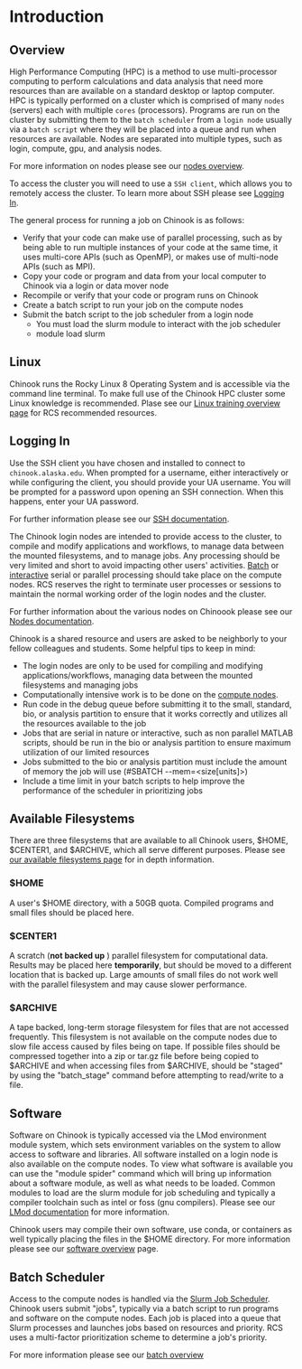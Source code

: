 # Introduction

## Overview

High Performance Computing (HPC) is a method to use multi-processor computing to perform calculations and data analysis that need more resources than are available on a standard desktop or laptop computer. HPC is typically performed on a cluster which is comprised of many `nodes` (servers) each with multiple `cores` (processors). Programs are run on the cluster by submitting them to the `batch scheduler` from a `login node` usually via a `batch script` where they will be placed into a queue and run when resources are available. Nodes are separated into multiple types, such as login, compute, gpu, and analysis nodes.

For more information on nodes please see our [nodes overview](nodes.md).

To access the cluster you will need to use a `SSH client`, which allows you to remotely access the cluster. To learn more about SSH please see [Logging In](introduction.md#logging-in).

The general process for running a job on Chinook is as follows:

* Verify that your code can make use of parallel processing, such as by being able to run multiple instances of your code at the same time, it uses multi-core APIs (such as OpenMP), or makes use of multi-node APIs (such as MPI).
* Copy your code or program and data from your local computer to Chinook via a login or data mover node
* Recompile or verify that your code or program runs on Chinook
* Create a batch script to run your job on the compute nodes
* Submit the batch script to the job scheduler from a login node
  * You must load the slurm module to interact with the job scheduler
  * module load slurm

## Linux

Chinook runs the Rocky Linux 8 Operating System and is accessible via the command line terminal. To make full use of the Chinook HPC cluster some Linux knowledge is recommended. Plase see our [Linux training overview page](linux-training-overview.md) for RCS recommended resources.

## Logging In

Use the SSH client you have chosen and installed to connect to `chinook.alaska.edu`. When prompted for a username, either interactively or while configuring the client, you should provide your UA username. You will be prompted for a password upon opening an SSH connection. When this happens, enter your UA password.

For further information please see our [SSH documentation](ssh.md).

The Chinook login nodes are intended to provide access to the cluster, to compile and modify applications and workflows, to manage data between the mounted filesystems, and to manage jobs. Any processing should be very limited and short to avoid impacting other users' activities. [Batch](../using-batch/using-the-batch-system.md) or [interactive](../using-batch/interactive-jobs.md) serial or parallel processing should take place on the compute nodes. RCS reserves the right to terminate user processes or sessions to maintain the normal working order of the login nodes and the cluster.

For further information about the various nodes on Chinoook please see our [Nodes documentation](nodes.md).

Chinook is a shared resource and users are asked to be neighborly to your fellow colleagues and students. Some helpful tips to keep in mind:

* The login nodes are only to be used for compiling and modifying applications/workflows, managing data between the mounted filesystems and managing jobs
* Computationally intensive work is to be done on the [compute nodes](../using-batch/using-the-batch-system.md).
* Run code in the debug queue before submitting it to the small, standard, bio, or analysis partition to ensure that it works correctly and utilizes all the resources available to the job
* Jobs that are serial in nature or interactive, such as non parallel MATLAB scripts, should be run in the bio or analysis partition to ensure maximum utilization of our limited resources
* Jobs submitted to the bio or analysis partition must include the amount of memory the job will use (#SBATCH --mem=\<size\[units]>)
* Include a time limit in your batch scripts to help improve the performance of the scheduler in prioritizing jobs

## Available Filesystems

There are three filesystems that are available to all Chinook users, $HOME, $CENTER1, and $ARCHIVE, which all serve different purposes. Please see [our available filesystems page](../available-filesystems/available-filesystems.md) for in depth information.

### $HOME

A user's $HOME directory, with a 50GB quota. Compiled programs and small files should be placed here.

### $CENTER1

A scratch (**not backed up** ) parallel filesystem for computational data. Results may be placed here **temporarily**, but should be moved to a different location that is backed up. Large amounts of small files do not work well with the parallel filesystem and may cause slower performance.

### $ARCHIVE

A tape backed, long-term storage filesystem for files that are not accessed frequently. This filesystem is not available on the compute nodes due to slow file access caused by files being on tape. If possible files should be compressed together into a zip or tar.gz file before being copied to $ARCHIVE and when accessing files from $ARCHIVE, should be "staged" by using the "batch\_stage" command before attempting to read/write to a file.

## Software

Software on Chinook is typically accessed via the LMod environment module system, which sets environment variables on the system to allow access to software and libraries. All software installed on a login node is also available on the compute nodes. To view what software is available you can use the "module spider" command which will bring up information about a software module, as well as what needs to be loaded. Common modules to load are the slurm module for job scheduling and typically a compiler toolchain such as intel or foss (gnu compilers). Please see our [LMod documentation](../third-party-software/lmod.md) for more information.

Chinook users may compile their own software, use conda, or containers as well typically placing the files in the $HOME directory. For more information please see our [software overview](../third-party-software/software-overview.md) page.

## Batch Scheduler

Access to the compute nodes is handled via the [Slurm Job Scheduler](https://slurm.schedmd.com/quickstart.html). Chinook users submit "jobs", typically via a batch script to run programs and software on the compute nodes. Each job is placed into a queue that Slurm processes and launches jobs based on resources and priority. RCS uses a multi-factor prioritization scheme to determine a job's priority.

For more information please see our [batch overview](../using-batch/batch-overview.md)
